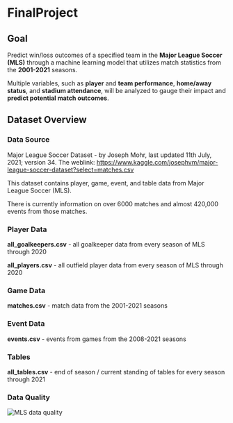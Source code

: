 # FinalProject

## Goal 

Predict win/loss outcomes of a specified team in the **Major League Soccer (MLS)** through a machine learning model that utilizes match statistics from the **2001-2021** seasons. 

Multiple variables, such as **player** and **team performance**, **home/away status**, and **stadium attendance**, will be analyzed to gauge their impact and **predict potential match outcomes**.

## Dataset Overview

  ### Data Source
  
  Major League Soccer Dataset - by Joseph Mohr, last updated 11th July, 2021; version 34. The weblink: https://www.kaggle.com/josephvm/major-league-soccer-dataset?select=matches.csv

  This dataset contains player, game, event, and table data from Major League Soccer (MLS).

  There is currently information on over 6000 matches and almost 420,000 events from those matches.

  ### Player Data
  
  **all_goalkeepers.csv** - all goalkeeper data from every season of MLS through 2020
  
  **all_players.csv** - all outfield player data from every season of MLS through 2020

  ### Game Data

  **matches.csv** - match data from the 2001-2021 seasons

  ### Event Data

  **events.csv** - events from games from the 2008-2021 seasons

  ### Tables

  **all_tables.csv** - end of season / current standing of tables for every season through 2021
  
  ### Data Quality
  
  ![MLS data quality](../Resources/MLS_data_quality.png)
